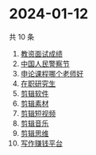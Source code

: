 # 2024-01-12

共 10 条

<!-- BEGIN -->
<!-- 最后更新时间 Fri Jan 12 2024 02:11:28 GMT+0800 (China Standard Time) -->

1. [教资面试成绩](https://www.zhihu.com/search?q=教资面试成绩)
1. [中国人民警察节](https://www.zhihu.com/search?q=中国人民警察节)
1. [申论课程哪个老师好](https://www.zhihu.com/search?q=申论课程哪个老师好)
1. [在职研究生](https://www.zhihu.com/search?q=在职研究生)
1. [剪辑软件](https://www.zhihu.com/search?q=剪辑软件)
1. [剪辑素材](https://www.zhihu.com/search?q=剪辑素材)
1. [剪辑短视频](https://www.zhihu.com/search?q=剪辑短视频)
1. [剪辑音乐](https://www.zhihu.com/search?q=剪辑音乐)
1. [剪辑思维](https://www.zhihu.com/search?q=剪辑思维)
1. [写作赚钱平台](https://www.zhihu.com/search?q=写作赚钱平台)

<!-- END -->
